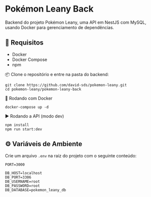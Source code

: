 # Pokémon Leany Back

Backend do projeto Pokémon Leany, uma API em NestJS com MySQL, usando Docker para gerenciamento de dependências.

## 🔧 Requisitos

- Docker
- Docker Compose
- npm

📦 Clone o repositório e entre na pasta do backend:

```
git clone https://github.com/david-sds/pokemon-leany.git
cd pokemon-leany/pokemon-leany-back
```

🐳 Rodando com Docker

```
docker-compose up -d
```

▶️ Rodando a API (modo dev)

```
npm install
npm run start:dev
```

## ⚙️ Variáveis de Ambiente
Crie um arquivo `.env` na raiz do projeto com o seguinte conteúdo:

```env
PORT=3000

DB_HOST=localhost
DB_PORT=3306
DB_USERNAME=root
DB_PASSWORD=root
DB_DATABASE=pokemon_leany_db
```
